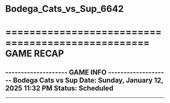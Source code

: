 # Bodega_Cats_vs_Sup_6642

==================================================
                    GAME RECAP
==================================================
-------------------- GAME INFO --------------------
Bodega Cats vs Sup
Date: Sunday, January 12, 2025 11:32 PM
Status: Scheduled
--------------------------------------------------
--------------------------------------------------
